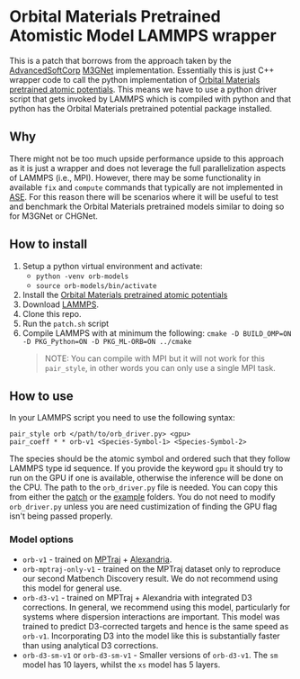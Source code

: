 # Orbital Materials Pretrained Atomistic Model LAMMPS wrapper

This is a patch that borrows from the approach taken by the [AdvancedSoftCorp](https://github.com/advancesoftcorp/lammps) [M3GNet](https://github.com/advancesoftcorp/lammps/tree/based-on-lammps_2Aug2023/src/ML-M3GNET) implementation. Essentially this is just C++ wrapper code to call the python implementation of [Orbital Materials pretrained atomic potentials](https://github.com/orbital-materials/orb-models). This means we have to use a python driver script that gets invoked by LAMMPS which is compiled with python and that python has the Orbital Materials pretrained potential package installed.

## Why
There might not be too much upside performance upside to this approach as it is just a wrapper and does not leverage the full parallelization aspects of LAMMPS (i.e., MPI). However, there may be some functionality in available `fix` and `compute` commands that typically are not implemented in [ASE](https://wiki.fysik.dtu.dk/ase). For this reason there will be scenarios where it will be useful to test and benchmark the Orbital Materials pretrained models similar to doing so for M3GNet or CHGNet.

## How to install
1. Setup a python virtual environment and activate:
   - `python -venv orb-models`
   - `source orb-models/bin/activate`
3. Install the [Orbital Materials pretrained atomic potentials](https://github.com/orbital-materials/orb-models)
4. Download [LAMMPS](https://lammps.org).
5. Clone this repo.
6. Run the `patch.sh` script
7. Compile LAMMPS with at minimum the following: `cmake -D BUILD_OMP=ON -D PKG_Python=ON -D PKG_ML-ORB=ON ../cmake`
   > NOTE: You can compile with MPI but it will not work for this `pair_style`, in other words you can only use a single MPI task.

## How to use

In your LAMMPS script you need to use the following syntax:

```
pair_style orb </path/to/orb_driver.py> <gpu>
pair_coeff * * orb-v1 <Species-Symbol-1> <Species-Symbol-2>
```

The species should be the atomic symbol and ordered such that they follow LAMMPS type id sequence. If you provide the keyword `gpu` it should try to run on the GPU if one is available, otherwise the inference will be done on the CPU. The path to the `orb_driver.py` file is needed. You can copy this from either the [patch](patch) or the [example](example) folders. You do not need to modify `orb_driver.py` unless you are need custimization of finding the GPU flag isn't being passed properly.


### Model options

- `orb-v1` - trained on [MPTraj](https://figshare.com/articles/dataset/Materials_Project_Trjectory_MPtrj_Dataset/23713842?file=41619375) + [Alexandria](https://alexandria.icams.rub.de/).
- `orb-mptraj-only-v1` - trained on the MPTraj dataset only to reproduce our second Matbench Discovery result. We do not recommend using this model for general use.
- `orb-d3-v1` - trained on MPTraj + Alexandria with integrated D3 corrections. In general, we recommend using this model, particularly for systems where dispersion interactions are important. This model was trained to predict D3-corrected targets and hence is the same speed as `orb-v1`. Incorporating D3 into the model like this is substantially faster than using analytical D3 corrections.
- `orb-d3-sm-v1` or `orb-d3-sm-v1` - Smaller versions of `orb-d3-v1`. The `sm` model has 10 layers, whilst the `xs` model has 5 layers.
